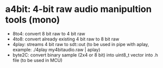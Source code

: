 # a4bit: 4-bit raw audio manipultion tools (mono)
- 8to4: convert 8 bit raw to 4 bit raw
- 4to8: convert already existing 4 bit raw to 8 bit raw
- 4play: streams 4 bit raw to sdt::out (to be used in pipe with aplay, example: ./4play my4bitaudio.raw | aplay)
- byte2C: convert binary sample (2x4 or 8 bit) into uint8_t vector into .h file (to be used in MCU)
